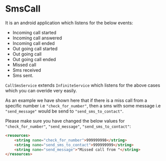 # SmsCall
It is an android application which listens for the below events: 
- Incoming call started
- Incoming call answered
- Incoming call ended
- Out going call started
- Out going call
- Out going call ended
- Missed call
- Sms received
- Sms sent. 

`CallSmsService` extends `InfiniteService` which listens for the above cases which you can overide very easily.

As an example we have shown here that if there is a miss call from a specific number i.e `"check_for_number"`, then a sms with some message i.e `"send_message"` would be send to `"send_sms_to_contact"`.

Please make sure you have changed the below values for `"check_for_number"`,  `"send_message"`, `"send_sms_to_contact"`:

```html
<resources>
    <string name="check_for_number">999999998</string>
    <string name="send_sms_to_contact">999999999</string>
    <string name="send_message">"Missed call from "</string>
</resources>
```

